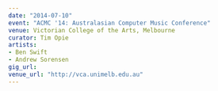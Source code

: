 ```yaml
---
date: "2014-07-10"
event: "ACMC '14: Australasian Computer Music Conference"
venue: Victorian College of the Arts, Melbourne
curator: Tim Opie
artists:
- Ben Swift
- Andrew Sorensen
gig_url: 
venue_url: "http://vca.unimelb.edu.au"
---
```

